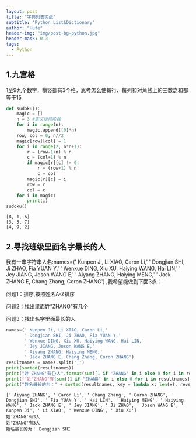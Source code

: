 ```yaml
---
layout: post
title: "字典列表实战"
subtitle: 'Python List&Dictionary'
author: "Hufe"
header-img: "img/post-bg-python.jpg"
header-mask: 0.3
tags:
  - Python
---
```


## 1.九宫格
1至9九个数字，横竖都有3个格，思考怎么使每行、每列和对角线上的三数之和都等于15


```python
def sudoku():
    magic = []
    n = 3 #定义矩阵阶数
    for i in range(n):
        magic.append([0]*n)
    row, col = 0, n//2
    magic[row][col] = 1
    for i in range(2, n*n+1):
        r = (row-1+n) % n
        c = (col+1) % n
        if magic[r][c] != 0:
            r = (row+1) % n
            c = col
        magic[r][c] = i
        row = r
        col = c
    for i in magic:
        print(i)
sudoku()   
```

    [8, 1, 6]
    [3, 5, 7]
    [4, 9, 2]


## 2.寻找班级里面名字最长的人
我有一串字符串人名:names=(' Kunpen Ji, Li XIAO, Caron Li,'
       ' Dongjian SHI, Ji ZHAO, Fia YUAN Y,'
       ' Wenxue DING, Xiu XU, Haiying WANG, Hai LIN,'
       ' Jey JIANG, Joson WANG E,'
       ' Aiyang ZHANG, Haiying MENG,'
       ' Jack ZHANG E, Chang Zhang, Coron ZHANG')  ,我希望能做到下面3点：

问题1：排序,按照姓名A-Z排序

问题2：找出里面姓”ZHANG”有几个

问题3：找出名字里面最长的人


```python
names=(' Kunpen Ji, Li XIAO, Caron Li,'
       ' Dongjian SHI, Ji ZHAO, Fia YUAN Y,'
       ' Wenxue DING, Xiu XU, Haiying WANG, Hai LIN,'
       ' Jey JIANG, Joson WANG E,' 
       ' Aiyang ZHANG, Haiying MENG,' 
       ' Jack ZHANG E, Chang Zhang, Coron ZHANG')
resultnames = names.split(',')
print(sorted(resultnames))
print("姓'ZHANG'有{}人".format(sum([1 if 'ZHANG' in i else 0 for i in resultnames])))
print(f'姓"ZHANG"有{sum([1 if "ZHANG" in i else 0 for i in resultnames])}人') #新的f-string用法
print("姓名最长的为：" + sorted(resultnames, key = lambda x: len(x), reverse=True)[0])

```

    [' Aiyang ZHANG', ' Caron Li', ' Chang Zhang', ' Coron ZHANG', ' Dongjian SHI', ' Fia YUAN Y', ' Hai LIN', ' Haiying MENG', ' Haiying WANG', ' Jack ZHANG E', ' Jey JIANG', ' Ji ZHAO', ' Joson WANG E', ' Kunpen Ji', ' Li XIAO', ' Wenxue DING', ' Xiu XU']
    姓'ZHANG'有3人
    姓"ZHANG"有3人
    姓名最长的为： Dongjian SHI

